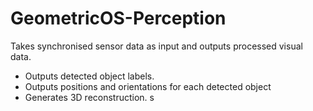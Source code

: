 # GeometricOS-Perception

Takes synchronised sensor data as input and outputs processed visual data.

- Outputs detected object labels.
- Outputs positions and orientations for each detected object
- Generates 3D reconstruction.
s